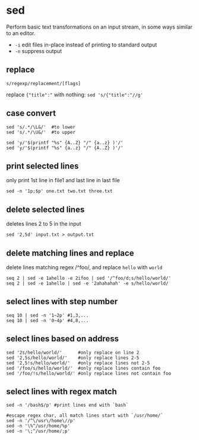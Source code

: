 # sed

Perform basic text transformations on an input stream, in some ways similar to an editor.
- `-i` edit files in-place instead of printing to standard output
- `-n` suppress output

## replace
```
s/regexp/replacement/[flags]
```
replace `{"title":"` with nothing: `sed 's/{"title":"//g'`

## case convert
```
sed 's/.*/\L&/'  #to lower
sed 's/.*/\U&/'  #to upper

sed 'y/'$(printf "%s" {A..Z} "/" {a..z} )'/'
sed 'y/'$(printf "%s" {a..z} "/" {A..Z} )'/'
```

## print selected lines
only print 1st line in file1 and last line in last file
```
sed -n '1p;$p' one.txt two.txt three.txt
```

## delete selected lines
deletes lines 2 to 5 in the input
```
sed '2,5d' input.txt > output.txt
```

## delete matching lines and replace
delete lines matching regex /^foo/, and replace `hello` with `world`
```
seq 2 | sed -e 1ahello -e 2ifoo | sed '/^foo/d;s/hello/world/'
seq 2 | sed -e 1ahello | sed -e '2ahahahah' -e s/hello/world/
```

## select lines with step number
```
seq 10 | sed -n '1~2p' #1,3,...
seq 10 | sed -n '0~4p' #4,8,...
```

## select lines based on address
```
sed '2s/hello/world/'      #only replace on line 2
sed '2,5s/hello/world/'    #only replace lines 2-5
sed '2,5!s/hello/world/'   #only replace lines not 2-5
sed '/foo/s/hello/world/'  #only replace lines contain foo
sed '/foo/!s/hello/world/' #only replace lines not contain foo
```

## select lines with regex match
```
sed -n '/bash$/p' #print lines end with `bash`

#escape regex char, all match lines start with `/usr/home/`
sed -n '/^\/usr\/home\//p'
sed -n '\%^/usr/home/%p'
sed -n '\;^/usr/home/;p'
```
